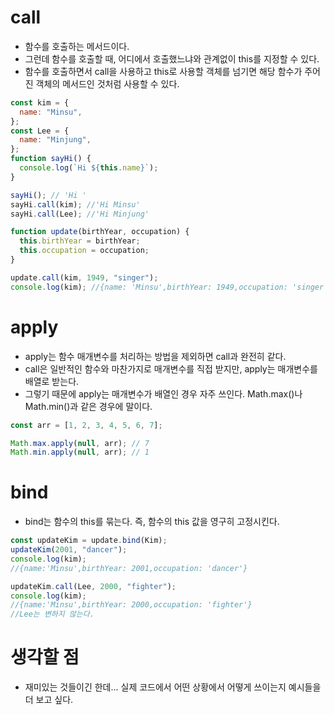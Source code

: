 # call

- 함수를 호출하는 메서드이다.
- 그런데 함수를 호출할 때, 어디에서 호출했느냐와 관계없이 this를 지정할 수 있다.
- 함수를 호출하면서 call을 사용하고 this로 사용할 객체를 넘기면 해당 함수가 주어진 객체의 메서드인 것처럼 사용할 수 있다.

```js
const kim = {
  name: "Minsu",
};
const Lee = {
  name: "Minjung",
};
function sayHi() {
  console.log(`Hi ${this.name}`);
}

sayHi(); // 'Hi '
sayHi.call(kim); //'Hi Minsu'
sayHi.call(Lee); //'Hi Minjung'

function update(birthYear, occupation) {
  this.birthYear = birthYear;
  this.occupation = occupation;
}

update.call(kim, 1949, "singer");
console.log(kim); //{name: 'Minsu',birthYear: 1949,occupation: 'singer'}
```

# apply

- apply는 함수 매개변수를 처리하는 방법을 제외하면 call과 완전히 같다.
- call은 일반적인 함수와 마찬가지로 매개변수를 직접 받지만, apply는 매개변수를 배열로 받는다.
- 그렇기 때문에 apply는 매개변수가 배열인 경우 자주 쓰인다. Math.max()나 Math.min()과 같은 경우에 말이다.

```js
const arr = [1, 2, 3, 4, 5, 6, 7];

Math.max.apply(null, arr); // 7
Math.min.apply(null, arr); // 1
```

# bind

- bind는 함수의 this를 묶는다. 즉, 함수의 this 값을 영구히 고정시킨다.

```js
const updateKim = update.bind(Kim);
updateKim(2001, "dancer");
console.log(kim);
//{name:'Minsu',birthYear: 2001,occupation: 'dancer'}

updateKim.call(Lee, 2000, "fighter");
console.log(kim);
//{name:'Minsu',birthYear: 2000,occupation: 'fighter'}
//Lee는 변하지 않는다.
```

# 생각할 점

- 재미있는 것들이긴 한데... 실제 코드에서 어떤 상황에서 어떻게 쓰이는지 예시들을 더 보고 싶다.
